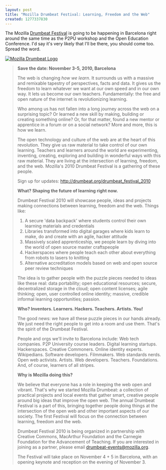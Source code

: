 ```yaml
--- 
layout: post
title: "Mozilla Drumbeat Festival: Learning, Freedom and the Web"
created: 1277337830
---
```

The Mozilla <a href="http://www.drumbeat.org/drumbeat_festival_2010">Drumbeat Festival</a> is going to be happening in Barcelona right around the same time as the P2PU workshop and the Open Education Conference. I'd say it's very likely that I'll be there, you should come too. Spread the word.

<a href="http://www.flickr.com/photos/johndbritton/4688338359/"><img src="http://farm5.static.flickr.com/4017/4688338359_c08bc89755.jpg" alt="Mozilla Drumbeat Logo" /></a>

<blockquote>
<strong>Save the date: November 3-5, 2010, Barcelona</strong>

The web is changing <em>how we learn</em>. It surrounds us with a massive and remixable tapestry of perspectives, facts and data. It gives us the freedom to learn whatever we want at our own speed and in our own way. It lets us become our own teachers. Fundamentally: the free and open nature of the internet is revolutionizing learning.

Who among us has not fallen into a long journey across the web on a surprising topic? Or learned a new skill by making, building or creating something online? Or, for that matter, found a new mentor or apprentice in a forum or on a social network? More and more, this is how we learn.

The open technology and culture of the web are at the heart of this revolution. They give us raw material to take control of our own learning. Teachers and learners around the world are experimenting, inventing, creating, exploring and building in wonderful ways with this raw material. They are living at the intersection of learning, freedom, and the web. Mozilla's 2010 Drumbeat Festival is a gathering of these people.

Sign up for updates: <a href="http://drumbeat.org/drumbeat_festival_2010">http://drumbeat.org/drumbeat_festival_2010</a>

<strong>What? Shaping the future of learning right now.</strong>

Drumbeat Festival 2010 will showcase people, ideas and projects making connections between learning, freedom and the web. Things like:

<ol>
<li>A secure 'data backpack' where students control their own learning materials and credentials</li>
<li>Libraries transformed into digital garages where kids learn to make, do and create with an agile, hacker attitude</li>
<li>Massively scaled apprenticeship, we people learn by diving into the world of open source master craftspeople</li>
<li>Hackerspaces where people teach each other about everything from robots to lasers to knitting</li>
<li>Alternative accreditation models based on web and open source peer review techniques</li>
</ol>

The idea is to gather people with the puzzle pieces needed to ideas like these real: data portability; open educational resources; secure, decentralized storage in the cloud; open content licenses; agile thinking; open, user controlled online identity; massive, credible informal learning opportunities; passion.

<strong>Who? Inventors. Learners. Hackers. Teachers. Artists. You!</strong>

The good news: we have all these puzzle pieces in our hands already. We just need the right people to get into a room and use them. That's the spirit of the Drumbeat Festival.

People and orgs we'll invite to Barcelona include: Web tech companies. P2P University course leaders. Digital learning startups. Hackerspaces. Creative Commoners. Online identity experts. Wikipedians. Software developers. Filmmakers. Web standards nerds. Open web activists. Artists. Web developers. Teachers. Foundations. And, of course, learners of all stripes.

<strong>Why is Mozilla doing this?</strong>

We believe that everyone has a role in keeping the web open and vibrant. That's why we started Mozilla Drumbeat: a collection of practical projects and local events that gather smart, creative people around big ideas that improve the open web. The annual Drumbeat Festival is a part of this, bringing together people doing things at the intersection of the open web and other important aspects of our society. The first Festival will focus on the connection between learning, freedom and the web.

Drumbeat Festival 2010 is being organized in partnership with Creative Commons, MacArthur Foundation and the Carnegie Foundation for the Advancement of Teaching. If you are interested in joining as a partner, please email <a href="mailto:drumbeat-events@mozilla.org">drumbeat-events@mozilla.org</a>.

The Festival will take place on November 4 + 5 in Barcelona, with an opening keynote and reception on the evening of November 3.
</blockquote>
